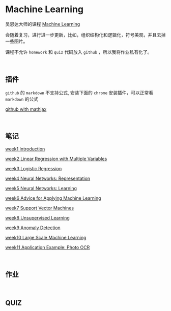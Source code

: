 # Machine Learning

吴恩达大师的课程 [Machine Learning](https://www.coursera.org/learn/machine-learning/home/week)


会随着复习，进行进一步更新，比如，组织结构化和逻辑化，符号美观，并且去掉一些图片。


课程不允许 `homework` 和 `quiz` 代码放入 `github` ，所以我将作业私有化了。

&nbsp;
## 插件
`github` 的 `markdown` 不支持公式, 安装下面的 `chrome` 安装插件，可以正常看`markdown` 的公式

[github with mathjax](https://chrome.google.com/webstore/detail/github-with-mathjax/ioemnmodlmafdkllaclgeombjnmnbima)

&nbsp;
## 笔记


[week1 Introduction](https://github.com/rubust-ai/Machine-Learning/blob/master/week01.md)


[week2 Linear Regression with Multiple Variables](https://github.com/rubust-ai/Machine-Learning/blob/master/week02.md)


[week3 Logistic Regression](https://github.com/rubust-ai/Machine-Learning/blob/master/week03.md)



[week4 Neural Networks: Representation](https://github.com/rubust-ai/Machine-Learning/blob/master/week04.md)



[week5 Neural Networks: Learning](https://github.com/rubust-ai/Machine-Learning/blob/master/week05.md)



[week6 Advice for Applying Machine Learning](https://github.com/rubust-ai/Machine-Learning/blob/master/week06.md)



[week7 Support Vector Machines](https://github.com/rubust-ai/Machine-Learning/blob/master/week07.md)



[week8 Unsupervised Learning](https://github.com/rubust-ai/Machine-Learning/blob/master/week08.md)


[week9 Anomaly Detection](https://github.com/rubust-ai/Machine-Learning/blob/master/week09.md)



[week10 Large Scale Machine Learning](https://github.com/rubust-ai/Machine-Learning/blob/master/week10.md)




[week11 Application Example: Photo OCR](https://github.com/rubust-ai/Machine-Learning/blob/master/week11.md)


&nbsp;
## 作业



&nbsp;
## QUIZ
